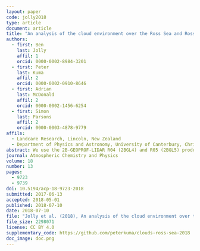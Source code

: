 ```yaml
---
layout: paper
code: jolly2018
type: article
document: article
title: "An analysis of the cloud environment over the Ross Sea and Ross Ice Shelf using CloudSat/CALIPSO satellite observations: The importance of synoptic forcing"
authors:
  - first: Ben
    last: Jolly
    affil: 1
    orcid: 0000-0002-8984-3201
  - first: Peter
    last: Kuma
    affil: 2
    orcid: 0000-0002-0910-8646
  - first: Adrian
    last: McDonald
    affil: 2
    orcid: 0000-0002-1456-6254
  - first: Simon
    last: Parsons
    affil: 2
    orcid: 0000-0003-4878-9779
affils:
  - Landcare Research, Lincoln, New Zealand
  - Department of Physics and Astronomy, University of Canterbury, Christchurch, New Zealand
abstract: We use the 2B-GEOPROF-LIDAR R04 (2BGL4) and R05 (2BGL5) products and the 2B-CLDCLASS-LIDAR R04 (2BCL4) product, all generated by combining CloudSat radar and CALIPSO lidar satellite measurements with auxiliary data, to examine the vertical distribution of cloud occurrence around the Ross Ice Shelf (RIS) and Ross Sea region. We find that the 2BGL4 product, used in previous studies in this region, displays a discontinuity at 8.2 km which is not observable in the other products. This artefact appears to correspond to a change in the horizontal and vertical resolution of the CALIPSO dataset used above this level. We then use the 2BCL4 product to examine the vertical distribution of cloud occurrence, phase, and type over the RIS and Ross Sea. In particular we examine how synoptic conditions in the region, derived using a previously developed synoptic classification, impact the cloud environment and the contrasting response in the two regions. We observe large differences between the cloud occurrence as a function of altitude for synoptic regimes relative to those for seasonal variations. A stronger variation in the occurrence of clear skies and multi-layer cloud and in all cloud type occurrences over both the Ross Sea and RIS is associated more with synoptic type than seasonal composites. In addition, anomalies from the mean joint histogram of cloud top height against thickness display significant differences over the Ross Sea and RIS sectors as a function of synoptic regime, but are near identical over these two regions when a seasonal analysis is completed. However, the frequency of particular phases of cloud, notably mixed phase and water, is much more strongly modulated by seasonal than synoptic regime compositing, which suggests that temperature is still the most important control on cloud phase in the region.
journal: Atmospheric Chemistry and Physics
volume: 18
number: 13
pages:
  - 9723
  - 9739
doi: 10.5194/acp-18-9723-2018
submitted: 2017-06-13
accepted: 2018-05-01
published: 2018-07-10
date: 2018-07-10
file: "Jolly et al. (2018), An analysis of the cloud environment over the Ross Sea and Ross Ice Shelf using CloudSat-CALIPSO satellite observations - the importance of synoptic forcing.pdf"
file_size: 2298071
license: CC BY 4.0
supplementary_code: https://github.com/peterkuma/clouds-ross-sea-2018
doc_image: doc.png
---
```

